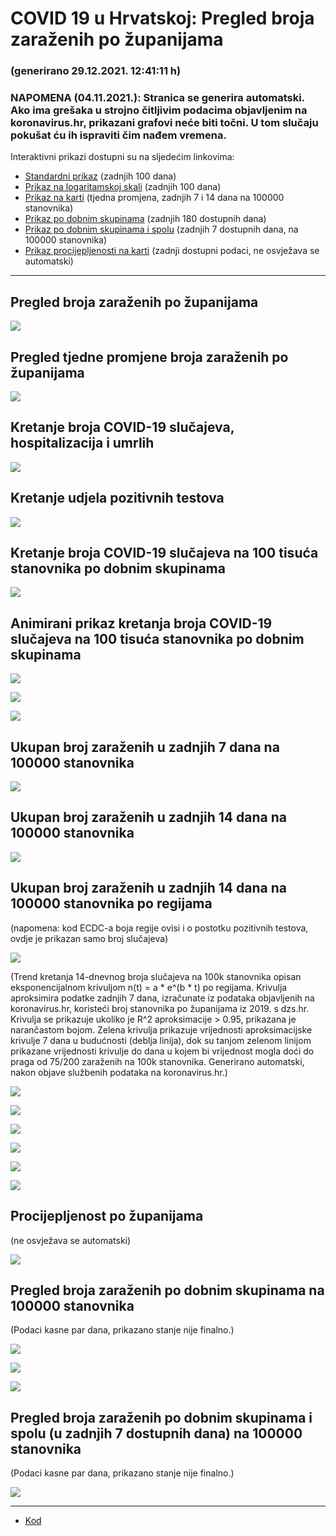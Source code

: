 # COVID 19 u Hrvatskoj: Pregled broja zaraženih po županijama

### (generirano 29.12.2021. 12:41:11 h)

### NAPOMENA (04.11.2021.): Stranica se generira automatski. Ako ima grešaka u strojno čitljivim podacima objavljenim na koronavirus.hr, prikazani grafovi neće biti točni. U tom slučaju pokušat ću ih ispraviti čim nađem vremena.

Interaktivni prikazi dostupni su na sljedećim linkovima:

- [Standardni prikaz](html/index.html) (zadnjih 100 dana)
- [Prikaz na logaritamskoj skali](html/index_log.html) (zadnjih 100 dana)
- [Prikaz na karti](html/index_map.html) (tjedna promjena, zadnjih 7 i 14 dana na 100000 stanovnika)
- [Prikaz po dobnim skupinama](html/index_per_age.html) (zadnjih 180 dostupnih dana)
- [Prikaz po dobnim skupinama i spolu](html/index_pyramid.html) (zadnjih 7 dostupnih dana, na 100000 stanovnika)
- [Prikaz procijepljenosti na karti](html/index_vaccination.html) (zadnji dostupni podaci, ne osvježava se automatski)

-----

## Pregled broja zaraženih po županijama

![](img/2021_12_28_line_plots.png)

## Pregled tjedne promjene broja zaraženih po županijama

![](img/2021_12_28_map.png)

## Kretanje broja COVID-19 slučajeva, hospitalizacija i umrlih

![](img/2021_12_28_cases_hospitalisations_deaths.png)

## Kretanje udjela pozitivnih testova

![](img/2021_12_28_percentage_positive_tests.png)

## Kretanje broja COVID-19 slučajeva na 100 tisuća stanovnika po dobnim skupinama

![](img/2021_12_28_cases_per_age_group_lines.png)

## Animirani prikaz kretanja broja COVID-19 slučajeva na 100 tisuća stanovnika po dobnim skupinama

![](img/2021_12_28anim_aug_1200.gif)

![](img/anim_cases_2021_12_28_vs_2020.gif)

![](img/2021_12_28all_counties_dots.png)

## Ukupan broj zaraženih u zadnjih 7 dana na 100000 stanovnika

![](img/2021_12_28_map_7_day_per_100k.png)

## Ukupan broj zaraženih u zadnjih 14 dana na 100000 stanovnika

![](img/2021_12_28_map_14_day_per_100k.png)

## Ukupan broj zaraženih u zadnjih 14 dana na 100000 stanovnika po regijama

(napomena: kod ECDC-a boja regije ovisi i o postotku pozitivnih testova, ovdje je prikazan samo broj slučajeva)

![](img/2021_12_28_map_14_day_per_100k_region.png)

(Trend kretanja 14-dnevnog broja slučajeva na 100k stanovnika opisan eksponencijalnom krivuljom n(t) = a * e^(b * t) po regijama. Krivulja aproksimira podatke zadnjih 7 dana, izračunate iz podataka objavljenih na koronavirus.hr, koristeći broj stanovnika po županijama iz 2019. s dzs.hr. Krivulja se prikazuje ukoliko je R^2 aproksimacije > 0.95, prikazana je narančastom bojom. Zelena krivulja prikazuje vrijednosti aproksimacijske krivulje 7 dana u budućnosti (deblja linija), dok su tanjom zelenom linijom prikazane vrijednosti krivulje do dana u kojem bi vrijednost mogla doći do praga od 75/200 zaraženih na 100k stanovnika. Generirano automatski, nakon objave službenih podataka na koronavirus.hr.)

![](img/2021_12_28_current_Jadranska_Hrvatska.png)

![](img/2021_12_28_current_Panonska_Hrvatska.png)

![](img/2021_12_28_current_Grad_Zagreb.png)

![](img/2021_12_28_current_Sjeverna_Hrvatska.png)

![](img/2021_12_28_current_Republika_Hrvatska.png)

![](img/2021_12_28_cases_hospitalisations_deaths_Republika_Hrvatska.png)

## Procijepljenost po županijama

(ne osvježava se automatski)

![](img/2021_12_28_vaccination.png)

## Pregled broja zaraženih po dobnim skupinama na 100000 stanovnika

(Podaci kasne par dana, prikazano stanje nije finalno.)

![](img/2021_12_28_per_age_group.png)

![](img/2021_12_28_per_age_group_all_0.png)

![](img/2021_12_28_per_age_group_all_1.png)

## Pregled broja zaraženih po dobnim skupinama i spolu (u zadnjih 7 dostupnih dana) na 100000 stanovnika

(Podaci kasne par dana, prikazano stanje nije finalno.)

![](img/2021_12_28_pyramid.png)

-----

- [Kod](https://github.com/ppalasek/covid_plots_croatia)

